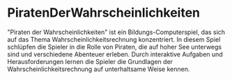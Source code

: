 # PiratenDerWahrscheinlichkeiten

"Piraten der Wahrscheinlichkeiten" ist ein Bildungs-Computerspiel, das sich auf das Thema Wahrscheinlichkeitsrechnung konzentriert. In diesem Spiel schlüpfen die Spieler in die Rolle von Piraten, die auf hoher See unterwegs sind und verschiedene Abenteuer erleben. Durch interaktive Aufgaben und Herausforderungen lernen die Spieler die Grundlagen der Wahrscheinlichkeitsrechnung auf unterhaltsame Weise kennen.
